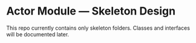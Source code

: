# Actor Module — Skeleton Design

This repo currently contains only skeleton folders. Classes and interfaces will be documented later.

